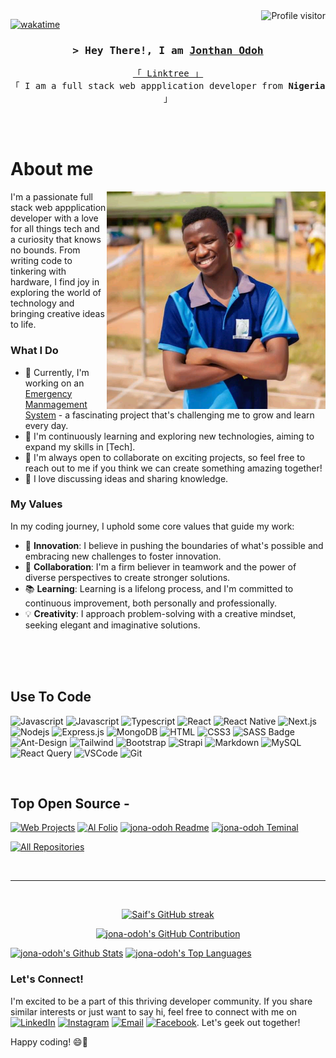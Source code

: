 <!--
<h2 align="center">
  Welcome to jona-odoh World!
  <img src="https://media.giphy.com/media/hvRJCLFzcasrR4ia7z/giphy.gif" width="28">
</h2>
-->

<!--
<p align="center">
  <a href="https://github.com/jona-odoh"><img src="https://readme-typing-svg.herokuapp.com/?lines=Self%20Taught%20Programmer;Front%20End%20Developer;1.5%2B%20years%20of%20coding%20experience;Always%20learning%20new%20things&center=true&width=380&height=45"></a>
</p>

 -->

<a href="https://komarev.com/ghpvc/?username=jona-odoh">
  <img align="right" src="https://komarev.com/ghpvc/?username=jona-odoh&label=Visitors&color=0e75b6&style=flat" alt="Profile visitor" />
</a>


[![wakatime](https://wakatime.com/badge/user/eebb3dd8-d9b2-40de-9b88-6fd6cac99dbc.svg)](https://wakatime.com/@eebb3dd8-d9b2-40de-9b88-6fd6cac99dbc)

<!-- Intro  -->
<h3 align="center">
        <samp>&gt; Hey There!, I am
                <b><a target="_blank" href="https://jona-odoh.com">Jonthan Odoh</a></b>
        </samp>
</h3>


<p align="center"> 
  <samp>
    <a href="https://linktr.ee/jonathanodoh">「 Linktree 」</a>
    <br>
    「 I am a full stack web appplication developer from <b>Nigeria</b> 」
    <br>
    <br>
  </samp>
</p>

<!-- <p align="center">
 <a href="https://jona-odoh.com" target="blank">
  <img src="https://img.shields.io/badge/Website-DC143C?style=for-the-badge&logo=medium&logoColor=white" alt="jona-odoh" />
 </a>
 <a href="https://linkedin.com/in/saifjona-odoh" target="_blank">
  <img src="https://img.shields.io/badge/LinkedIn-0077B5?style=for-the-badge&logo=linkedin&logoColor=white" alt="jona-odoh"/>
 </a>
 <a href="https://dev.to/jona-odoh" target="_blank">
  <img src="https://img.shields.io/badge/dev.to-0A0A0A?style=for-the-badge&logo=dev.to&logoColor=white" alt="jona-odoh" />
 </a>
 <a href="https://twitter.com/jona-odoh_dev" target="_blank">
  <img src="https://img.shields.io/badge/Twitter-1DA1F2?style=for-the-badge&logo=twitter&logoColor=white" />
 </a>
 <a href="https://instagram.com/jona-odoh.dev" target="_blank">
  <img src="https://img.shields.io/badge/Instagram-fe4164?style=for-the-badge&logo=instagram&logoColor=white" alt="jona-odoh" />
 </a> 
 <a href="https://facebook.com/jona-odoh.dev" target="_blank">
  <img src="https://img.shields.io/badge/Facebook-20BEFF?&style=for-the-badge&logo=facebook&logoColor=white" alt="jona-odoh"  />
  </a> 
</p> -->
<br />

<!-- About Section -->
 # About me
 
<p>
 <img align="right" width="350" src="image/1669535676667.jpg" alt="me" />
  
 I'm a passionate full stack web appplication developer with a love for all things tech and a curiosity that knows no bounds. From writing code to tinkering with hardware, I find joy in exploring the world of technology and bringing creative ideas to life.

### What I Do

- 🔭 Currently, I'm working on an [Emergency Manmagement System](https://github.com/jona-odoh/emergency-management-system) - a fascinating project that's challenging me to grow and learn every day.
- 🌱 I'm continuously learning and exploring new technologies, aiming to expand my skills in [Tech].
- 👯 I'm always open to collaborate on exciting projects, so feel free to reach out to me if you think we can create something amazing together!
- 🤔 I love discussing ideas and sharing knowledge.

### My Values

In my coding journey, I uphold some core values that guide my work:

- 🚀 **Innovation**: I believe in pushing the boundaries of what's possible and embracing new challenges to foster innovation.
- 🤝 **Collaboration**: I'm a firm believer in teamwork and the power of diverse perspectives to create stronger solutions.
- 📚 **Learning**: Learning is a lifelong process, and I'm committed to continuous improvement, both personally and professionally.
- 💡 **Creativity**: I approach problem-solving with a creative mindset, seeking elegant and imaginative solutions.



</p>

<br/>
<br/>
<br/>

## Use To Code

![Javascript](https://img.shields.io/badge/php-F3C294?style=for-the-badge&labelColor=black&logo=php&logoColor=F3C294)
![Javascript](https://img.shields.io/badge/Javascript-F0DB4F?style=for-the-badge&labelColor=black&logo=javascript&logoColor=F0DB4F)
![Typescript](https://img.shields.io/badge/Typescript-007acc?style=for-the-badge&labelColor=black&logo=typescript&logoColor=007acc)
![React](https://img.shields.io/badge/-React-61DBFB?style=for-the-badge&labelColor=black&logo=react&logoColor=61DBFB)
![React Native](https://img.shields.io/badge/React_Native-20232A?style=for-the-badge&logo=react&logoColor=61DAFB)
![Next.js](https://img.shields.io/badge/next.js-000000?style=for-the-badge&logo=nextdotjs&logoColor=white)
![Nodejs](https://img.shields.io/badge/Nodejs-3C873A?style=for-the-badge&labelColor=black&logo=node.js&logoColor=3C873A)
![Express.js](https://img.shields.io/badge/Express.js-000000?style=for-the-badge&logo=express&logoColor=white)
![MongoDB](https://img.shields.io/badge/MongoDB-4EA94B?style=for-the-badge&logo=mongodb&logoColor=white)
![HTML](https://img.shields.io/badge/HTML5-E34F26?style=for-the-badge&logo=html5&logoColor=white)
![CSS3](https://img.shields.io/badge/CSS3-1572B6?style=for-the-badge&logo=css3&logoColor=white)
![SASS Badge](https://img.shields.io/badge/Sass-CC6699?style=for-the-badge&logo=sass&logoColor=white)
![Ant-Design](https://img.shields.io/badge/AntDesign-0170FE?style=for-the-badge&logo=antdesign&logoColor=white)
![Tailwind](https://img.shields.io/badge/Tailwind_CSS-092749?style=for-the-badge&logo=tailwindcss&logoColor=06B6D4&labelColor=000000)
![Bootstrap](https://img.shields.io/badge/Bootstrap-563D7C?style=for-the-badge&logo=bootstrap&logoColor=white)
![Strapi](https://img.shields.io/badge/strapi-2E7EEA?style=for-the-badge&logo=strapi&logoColor=white)
![Markdown](https://img.shields.io/badge/Markdown-000000?style=for-the-badge&logo=markdown&logoColor=white)
![MySQL](https://img.shields.io/badge/MySQL-f29111?style=for-the-badge&logo=mysql&logoColor=white)
![React Query](https://img.shields.io/badge/-React_Query-FF4154?style=for-the-badge&logo=react%20query&logoColor=white)
![VSCode](https://img.shields.io/badge/Visual_Studio-0078d7?style=for-the-badge&logo=visual%20studio&logoColor=white)
![Git](https://img.shields.io/badge/Git-F05032?style=for-the-badge&logo=git&logoColor=white)

<br/>

## Top Open Source -
[![Web Projects](https://github-readme-stats.vercel.app/api/pin/?username=jona-odoh&repo=emergency-management-system&border_color=7F3FBF&bg_color=0D1117&title_color=C9D1D9&text_color=8B949E&icon_color=7F3FBF)](https://github.com/jona-odoh/emergency-management-system)
[![Al Folio](https://github-readme-stats.vercel.app/api/pin/?username=jona-odoh&repo=al-folio&border_color=7F3FBF&bg_color=0D1117&title_color=C9D1D9&text_color=8B949E&icon_color=7F3FBF)](https://github.com/jona-odoh/al-folio)
[![jona-odoh Readme](https://github-readme-stats.vercel.app/api/pin/?username=jona-odoh&repo=jona-odoh&border_color=7F3FBF&bg_color=0D1117&title_color=C9D1D9&text_color=8B949E&icon_color=7F3FBF)](https://github.com/jona-odoh/jona-odoh)
[![jona-odoh Teminal](https://github-readme-stats.vercel.app/api/pin/?username=jona-odoh&repo=jona-odoh.github.io&border_color=7F3FBF&bg_color=0D1117&title_color=C9D1D9&text_color=8B949E&icon_color=7F3FBF)](https://github.com/jona-odoh/jona-odoh.github.io)

<p align="left">
  <a href="https://github.com/jona-odoh?tab=repositories" target="_blank"><img alt="All Repositories" title="All Repositories" src="https://img.shields.io/badge/-All%20Repos-2962FF?style=for-the-badge&logo=koding&logoColor=white"/></a>
</p>

<br/>
<hr/>
<br/>

<p align="center">
  <a href="https://github.com/jona-odoh">
    <img src="https://github-readme-streak-stats.herokuapp.com/?user=jona-odoh&theme=radical&border=7F3FBF&background=0D1117" alt="Saif's GitHub streak"/>
  </a>
</p>

<p align="center">
  <a href="https://github.com/jona-odoh">
    <img src="https://github-profile-summary-cards.vercel.app/api/cards/profile-details?username=jona-odoh&theme=radical" alt="jona-odoh's GitHub Contribution"/>
  </a>
</p>

<a> 
    <a href="https://github.com/jona-odoh"><img alt="jona-odoh's Github Stats" src="https://denvercoder1-github-readme-stats.vercel.app/api?username=jona-odoh&show_icons=true&count_private=true&theme=react&border_color=7F3FBF&bg_color=0D1117&title_color=F85D7F&icon_color=F8D866" height="192px" width="49.5%"/></a>
  <a href="https://github.com/jona-odoh"><img alt="jona-odoh's Top Languages" src="https://denvercoder1-github-readme-stats.vercel.app/api/top-langs/?username=jona-odoh&langs_count=8&layout=compact&theme=react&border_color=7F3FBF&bg_color=0D1117&title_color=F85D7F&icon_color=F8D866" height="192px" width="49.5%"/></a>
  <br/>
</a>


### Let's Connect!

<p>
I'm excited to be a part of this thriving developer community. If you share similar interests or just want to say hi, feel free to connect with me on <a href="https://www.linkedin.com/in/jonathan-odoh-8aa801231/"><img alt="LinkedIn" src="https://img.shields.io/badge/LinkedIn-jonathanodoh-blue?style=flat-square&logo=linkedin"></a> 
<a href="https://www.instagram.com/jonathanoodoh/"><img alt="Instagram" src="https://img.shields.io/badge/Instagram-Jonathanoodoh__-blue?style=flat-square&logo=instagram"></a> 
<a href="mailto:jonathanodoh3140@gmail.com"><img alt="Email" src="https://img.shields.io/badge/Email-jonathanodoh3140@gmail.com-blue?style=flat-square&logo=gmail"></a> <a href="https://web.facebook.com/profile.php?id=100076007224477&_rdc=1&_rdr"><img alt="Facebook" src="https://img.shields.io/badge/Facebook-https://web.facebook.com/profile.php?id=100076007224477&_rdc=1&_rdr-blue?style=flat-square&logo=facebook"></a>. Let's geek out together!

Happy coding! 😄🚀
</p>
